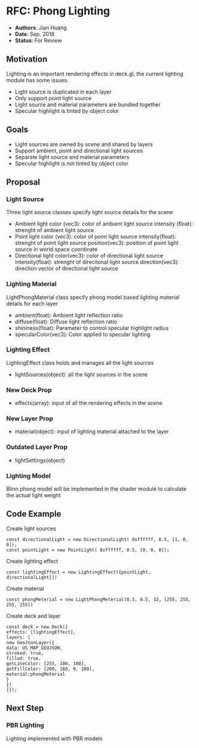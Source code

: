 # RFC: Phong Lighting

* **Authors**: Jian Huang
* **Date**: Sep. 2018
* **Status**: For Review

## Motivation

Lighting is an important rendering effects in deck.gl, the current lighting module has some issues.
* Light source is duplicated in each layer
* Only support point light source
* Light source and material parameters are bundled together
* Specular highlight is tinted by object color

## Goals
* Light sources are owned by scene and shared by layers
* Support ambient, point and directional light sources
* Separate light source and material parameters
* Specular highlight is not tinted by object color

## Proposal

### Light Source
Three light source classes specify light source details for the scene
* Ambient light
color (vec3): color of ambient light source
intensity (float): strenght of ambient light source
* Point light
color (vec3): color of point light source
intensity(float): strenght of point light source
position(vec3): position of point light source in world space coordinate
* Directional light
color(vec3): color of directional light source
intensity(float): strenght of direcitonal light source
direction(vec3): direction vector of directional light source

### Lighting Material
LightPhongMaterial class specify phong model based lighting material details for each layer
* ambient(float): Ambient light reflection ratio
* diffuse(float): Diffuse light reflection ratio
* shininess(float): Parameter to control specular highlight radius
* specularColor(vec3): Color applied to specular lighting

### Lighting Effect
LightingEffect class holds and manages all the light sources
* lightSources(object): all the light sources in the scene

### New Deck Prop
* effects(array): input of all the rendering effects in the scene

### New Layer Prop
* material(object): input of lighting material attached to the layer

### Outdated Layer Prop
* lightSettings(object)

### Lighting Model
Blinn phong model will be implemented in the shader module to calculate the actual light weight

## Code Example

Create light sources
```
const directionalLight = new DirectionalLight( 0xffffff, 0.5, [1, 0, 0]);
const pointLight = new PointLight( 0xffffff, 0.5, [0, 0, 0]);
```

Create lighting effect
```
const lightingEffect = new LightingEffect({pointLight, directionalLight}])
```

Create material
```
const phongMeterial = new LightPhongMeterial(0.3, 0.5, 32, [255, 255, 255, 255])
```

Create deck and layer
```
const deck = new Deck({
effects: [lightingEffect],
layers: [
new GeoJsonLayer({
data: US_MAP_GEOJSON,
stroked: true,
filled: true,
getLineColor: [255, 100, 100],
getFillColor: [200, 160, 0, 180],
material:phongMeterial
}
})
]});
```
## Next Step

### PBR Lighting
Lighting implemented with PBR models
